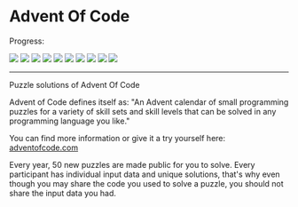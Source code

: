 # Advent Of Code

Progress:<br/>

![](https://img.shields.io/badge/2024%20⭐-0-yellow)
![](https://img.shields.io/badge/2023%20⭐-9-yellow)
![](https://img.shields.io/badge/2022%20⭐-27-yellow)
![](https://img.shields.io/badge/2021%20⭐-6-yellow)
![](https://img.shields.io/badge/2020%20⭐-6-yellow)
![](https://img.shields.io/badge/2019%20⭐-0-yellow)
![](https://img.shields.io/badge/2018%20⭐-0-yellow)
![](https://img.shields.io/badge/2017%20⭐-0-yellow)
![](https://img.shields.io/badge/2016%20⭐-16-yellow)
![](https://img.shields.io/badge/2015%20⭐-50-yellow)

<hr/>

Puzzle solutions of Advent Of Code

Advent of Code defines itself as: "An Advent calendar of small programming puzzles for a variety of skill sets and skill levels that can be solved in any programming language you like."

You can find more information or give it a try yourself here: <a href="https://adventofcode.com/">adventofcode.com</a>

Every year, 50 new puzzles are made public for you to solve. Every participant has individual input data and unique solutions, that's why even though you may share the code you used to solve a puzzle, you should not share the input data you had. 



